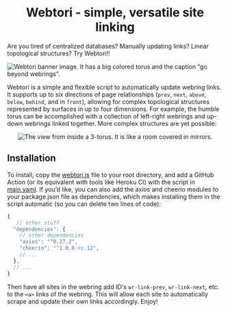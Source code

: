 <h1 align="center">Webtori - simple, versatile site linking</h1>

Are you tired of centralized databases? Manually updating links? Linear topological structures? Try Webtori!!

![Webtori banner image. It has a big colored torus and the caption “go beyond webrings”.](https://cdn.discordapp.com/attachments/575809098923376650/1005032062111195237/Example_torus.webp "Unlock the torus." )

Webtori is a simple and flexible script to automatically update webring links. It supports up to six directions of page relationships (`prev`, `next`, `above`, `below`, `behind`, and in `front`), allowing for complex topological structures represented by surfaces in up to four dimensions. For example, the humble torus can be accomplished with a collection of left-right webrings and up-down webrings linked together. More complex structures are yet possible:

<p align="center"><img alt="The view from inside a 3-torus. It is like a room covered in mirrors." title="What is this?" src="https://upload.wikimedia.org/wikipedia/commons/d/db/3-Manifold_3-Torus.png" width="auto" height="auto"></p>

## Installation
To install, copy the [webtori.js](https://github.com/vqbc/webtori/blob/main/webtori.js) file to your root directory, and add a GitHub Action (or its equivalent with tools like Heroku CI) with the script in [main.yaml](https://github.com/vqbc/webtori/blob/main/main.yml). If you’d like, you can also add the axios and cheerio modules to your package.json file as dependencies, which makes installing them in the script automatic (so you can delete two lines of code):
```js
{
   // other stuff
  "dependencies": {
    // other dependencies
    "axios": "^0.27.2",
    "cheerio": "^1.0.0-rc.12",
    // ...
  },
  // ...
}
  ```

Then have all sites in the webring add ID's `wr-link-prev`, `wr-link-next`, etc. to the `<a>` links of the webring. This will allow each site to automatically scrape and update their own links accordingly. Enjoy!

